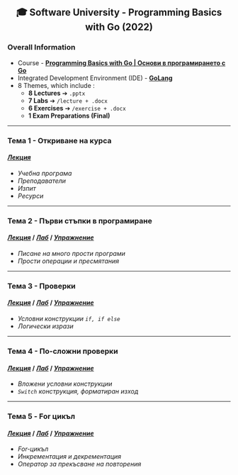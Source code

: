<h2 align="center">🎓 Software University - Programming Basics with Go (2022)</h2>

### Overall Information
* Course - [**Programming Basics with Go | Основи в програмирането с Go**](https://softuni.bg/trainings/3683/programming-basics-with-go-february-2022#lesson-38820)
* Integrated Development Environment (IDE) - [**GoLang**](https://www.jetbrains.com/go/)
* 8 Themes, which include :
    * **8 Lectures** ➔ ``.pptx``
    * **7 Labs** ➔ ``/lecture + .docx``
    * **6 Exercises** ➔ ``/exercise + .docx``
    * **1 Exam Preparations (Final)**
---
### Тема 1 - Откриване на курса
#### [_**Лекция**_](https://github.com/rythm-net/SoftUni/blob/main/Programming%20Basics%20with%20Go/T01%20-%20Course%20Intro/01.%20Course%20Intro%20(February%202022).pptx)
* _Учебна програма_
* _Преподаватели_
* _Изпит_
* _Ресурси_
---
### Тема 2 - Първи стъпки в програмиране
#### [_**Лекция**_](https://github.com/rythm-net/SoftUni/blob/main/Programming%20Basics%20with%20Go/T02%20-%20First%20Steps%20in%20Coding/02.%20First%20Steps%20in%20Coding.pptx) **/** [_**Лаб**_](https://github.com/rythm-net/SoftUni/tree/main/Programming%20Basics%20with%20Go/T02%20-%20First%20Steps%20in%20Coding/lecture) **/** [_**Упражнение**_](https://github.com/rythm-net/SoftUni/tree/main/Programming%20Basics%20with%20Go/T02%20-%20First%20Steps%20in%20Coding/exercise)
* _Писане на много прости програми_
* _Прости операции и пресмятания_
---
### Тема 3 - Проверки
#### [_**Лекция**_](https://github.com/rythm-net/SoftUni/blob/main/Programming%20Basics%20with%20Go/T03%20-%20Conditional%20Statements/03.%20Conditional%20Statements.pptx) **/** [_**Лаб**_](https://github.com/rythm-net/SoftUni/tree/main/Programming%20Basics%20with%20Go/T03%20-%20Conditional%20Statements/lecture) **/** [_**Упражнение**_](https://github.com/rythm-net/SoftUni/tree/main/Programming%20Basics%20with%20Go/T03%20-%20Conditional%20Statements/exercise)
* _Условни конструкции ```if, if else```_
* _Логически изрази_
---
### Тема 4 - По-сложни проверки
#### [_**Лекция**_](https://github.com/rythm-net/SoftUni/blob/main/Programming%20Basics%20with%20Go/T04%20-%20Conditional%20Statements%20(Advanced)/04.%20Conditional%20Statements%20(Advanced).pptx) **/** [_**Лаб**_](https://github.com/rythm-net/SoftUni/tree/main/Programming%20Basics%20with%20Go/T04%20-%20Conditional%20Statements%20(Advanced)/lecture) **/** [_**Упражнение**_](https://github.com/rythm-net/SoftUni/tree/main/Programming%20Basics%20with%20Go/T04%20-%20Conditional%20Statements%20(Advanced)/exercise)
* _Вложени условни конструкции_
* _```Switch``` конструкция, форматиран изход_
---
### Тема 5 - For цикъл
#### [_**Лекция**_](https://github.com/rythm-net/SoftUni/blob/main/Programming%20Basics%20with%20Go/T05%20-%20For%20Loop/05.%20For%20Loop.pptx) **/** [_**Лаб**_](https://github.com/rythm-net/SoftUni/tree/main/Programming%20Basics%20with%20Go/T05%20-%20For%20Loop/lecture) **/** [_**Упражнение**_](https://github.com/rythm-net/SoftUni/tree/main/Programming%20Basics%20with%20Go/T05%20-%20For%20Loop/exercise)
* _For-цикъл_
* _Инкрементация и декрементация_
* _Оператор за прекъсване на повторения_
